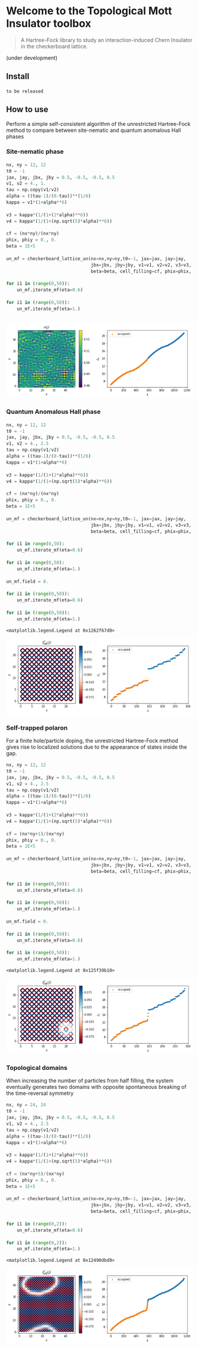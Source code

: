 
# Welcome to the Topological Mott Insulator toolbox
> A Hartree-Fock library to study an interaction-induced Chern Insulator in the checkerboard lattice.


(under development)

## Install

`to be released`

## How to use

Perform a simple self-consistent algorithm of the unrestricted Hartree-Fock method to compare between site-nematic and quantum anomalous Hall phases

### Site-nematic phase

```python
nx, ny = 12, 12
t0 = -1
jax, jay, jbx, jby = 0.5, -0.5, -0.5, 0.5
v1, v2 = 4., 1.
tau = np.copy(v1/v2)
alpha = ((tau-1)/(8-tau))**(1/6)
kappa = v1*(1+alpha**6)

v3 = kappa*(1/(1+(2*alpha)**6))
v4 = kappa*(1/(1+(np.sqrt(5)*alpha)**6))

cf = (nx*ny)/(nx*ny)
phix, phiy = 0., 0.
beta = 1E+5

un_mf = checkerboard_lattice_un(nx=nx,ny=ny,t0=-1, jax=jax, jay=jay, 
		                        jbx=jbx, jby=jby, v1=v1, v2=v2, v3=v3, v4=v4,
		                        beta=beta, cell_filling=cf, phix=phix, phiy=phiy, cylinder=False, field=0.*1j, induce='nothing', border=False)

for i1 in (range(0,50)):
    un_mf.iterate_mf(eta=0.6)

for i1 in (range(0,50)):
    un_mf.iterate_mf(eta=1.)
    
```


![png](docs/images/output_7_0.png)


### Quantum Anomalous Hall phase

```python
nx, ny = 12, 12
t0 = -1
jax, jay, jbx, jby = 0.5, -0.5, -0.5, 0.5
v1, v2 = 4., 2.5
tau = np.copy(v1/v2)
alpha = ((tau-1)/(8-tau))**(1/6)
kappa = v1*(1+alpha**6)

v3 = kappa*(1/(1+(2*alpha)**6))
v4 = kappa*(1/(1+(np.sqrt(5)*alpha)**6))

cf = (nx*ny)/(nx*ny)
phix, phiy = 0., 0.
beta = 1E+5

un_mf = checkerboard_lattice_un(nx=nx,ny=ny,t0=-1, jax=jax, jay=jay, 
		                        jbx=jbx, jby=jby, v1=v1, v2=v2, v3=v3, v4=v4,
		                        beta=beta, cell_filling=cf, phix=phix, phiy=phiy, cylinder=False, field=0.1*1j, induce='nothing', border=False)

for i1 in range(0,50):
    un_mf.iterate_mf(eta=0.6)

for i1 in range(0,50):
    un_mf.iterate_mf(eta=1.)
    
un_mf.field = 0.

for i1 in (range(0,50)):
    un_mf.iterate_mf(eta=0.6)

for i1 in (range(0,50)):
    un_mf.iterate_mf(eta=1.)
```




    <matplotlib.legend.Legend at 0x1262f67d0>




![png](docs/images/output_10_1.png)


### Self-trapped polaron

For a finite hole/particle doping, the unrestricted Hartree-Fock method gives rise to localized solutions due to the appearance of states inside the gap.

```python
nx, ny = 12, 12
t0 = -1
jax, jay, jbx, jby = 0.5, -0.5, -0.5, 0.5
v1, v2 = 4., 2.5
tau = np.copy(v1/v2)
alpha = ((tau-1)/(8-tau))**(1/6)
kappa = v1*(1+alpha**6)

v3 = kappa*(1/(1+(2*alpha)**6))
v4 = kappa*(1/(1+(np.sqrt(5)*alpha)**6))

cf = (nx*ny+1)/(nx*ny)
phix, phiy = 0., 0.
beta = 1E+5

un_mf = checkerboard_lattice_un(nx=nx,ny=ny,t0=-1, jax=jax, jay=jay, 
		                        jbx=jbx, jby=jby, v1=v1, v2=v2, v3=v3, v4=v4,
		                        beta=beta, cell_filling=cf, phix=phix, phiy=phiy, cylinder=False, field=0.1*1j, induce='nothing', border=False)

for i1 in (range(0,50)):
    un_mf.iterate_mf(eta=0.6)

for i1 in (range(0,50)):
    un_mf.iterate_mf(eta=1.)
    
un_mf.field = 0.

for i1 in (range(0,50)):
    un_mf.iterate_mf(eta=0.6)

for i1 in (range(0,50)):
    un_mf.iterate_mf(eta=1.)
```




    <matplotlib.legend.Legend at 0x125f39b10>




![png](docs/images/output_14_1.png)


### Topological domains

When increasing the number of particles from half filling, the system eventually generates two domains with opposite spontaneous breaking of the time-reversal symmetry

```python
nx, ny = 24, 24
t0 = -1
jax, jay, jbx, jby = 0.5, -0.5, -0.5, 0.5
v1, v2 = 4., 2.5
tau = np.copy(v1/v2)
alpha = ((tau-1)/(8-tau))**(1/6)
kappa = v1*(1+alpha**6)

v3 = kappa*(1/(1+(2*alpha)**6))
v4 = kappa*(1/(1+(np.sqrt(5)*alpha)**6))

cf = (nx*ny+5)/(nx*ny)
phix, phiy = 0., 0.
beta = 1E+5

un_mf = checkerboard_lattice_un(nx=nx,ny=ny,t0=-1, jax=jax, jay=jay, 
		                        jbx=jbx, jby=jby, v1=v1, v2=v2, v3=v3, v4=v4,
		                        beta=beta, cell_filling=cf, phix=phix, phiy=phiy, cylinder=False, field=0.*1j, induce='nothing', border=False)

for i1 in (range(0,2)):
    un_mf.iterate_mf(eta=0.6)

for i1 in (range(0,2)):
    un_mf.iterate_mf(eta=1.)
```




    <matplotlib.legend.Legend at 0x12490dbd0>




![png](docs/images/output_18_1.png)

